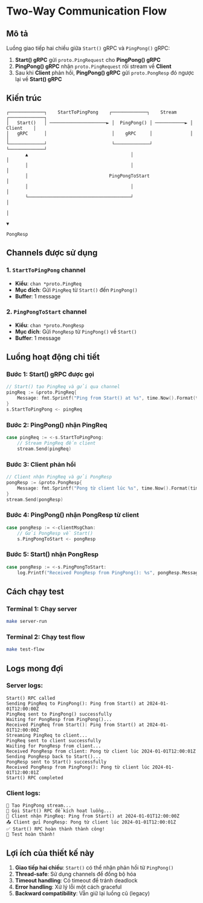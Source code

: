 # Two-Way Communication Flow

## Mô tả
Luồng giao tiếp hai chiều giữa `Start()` gRPC và `PingPong()` gRPC:

1. **Start() gRPC** gửi `proto.PingRequest` cho **PingPong() gRPC**
2. **PingPong() gRPC** nhận `proto.PingRequest` rồi stream về **Client**
3. Sau khi **Client** phản hồi, **PingPong() gRPC** gửi `proto.PongResp` đó ngược lại về **Start() gRPC**

## Kiến trúc

```
┌─────────────┐    StartToPingPong    ┌─────────────┐    Stream    ┌─────────────┐
│   Start()   │ ─────────────────────► │  PingPong() │ ───────────► │   Client    │
│   gRPC      │                        │    gRPC     │              │             │
└─────────────┘                        └─────────────┘              └─────────────┘
       ▲                                      │                            │
       │                                      │                            │
       │                              PingPongToStart                      │
       │                                      │                            │
       └──────────────────────────────────────┘                            │
                                                                           │
                                                                           ▼
                                                                   PongResp
```

## Channels được sử dụng

### 1. `StartToPingPong` channel
- **Kiểu**: `chan *proto.PingReq`
- **Mục đích**: Gửi `PingReq` từ `Start()` đến `PingPong()`
- **Buffer**: 1 message

### 2. `PingPongToStart` channel  
- **Kiểu**: `chan *proto.PongResp`
- **Mục đích**: Gửi `PongResp` từ `PingPong()` về `Start()`
- **Buffer**: 1 message

## Luồng hoạt động chi tiết

### Bước 1: Start() gRPC được gọi
```go
// Start() tạo PingReq và gửi qua channel
pingReq := &proto.PingReq{
    Message: fmt.Sprintf("Ping from Start() at %s", time.Now().Format(time.RFC3339)),
}
s.StartToPingPong <- pingReq
```

### Bước 2: PingPong() nhận PingReq
```go
case pingReq := <-s.StartToPingPong:
    // Stream PingReq đến client
    stream.Send(pingReq)
```

### Bước 3: Client phản hồi
```go
// Client nhận PingReq và gửi PongResp
pongResp := &proto.PongResp{
    Message: fmt.Sprintf("Pong từ client lúc %s", time.Now().Format(time.RFC3339)),
}
stream.Send(pongResp)
```

### Bước 4: PingPong() nhận PongResp từ client
```go
case pongResp := <-clientMsgChan:
    // Gửi PongResp về Start()
    s.PingPongToStart <- pongResp
```

### Bước 5: Start() nhận PongResp
```go
case pongResp := <-s.PingPongToStart:
    log.Printf("Received PongResp from PingPong(): %s", pongResp.Message)
```

## Cách chạy test

### Terminal 1: Chạy server
```bash
make server-run
```

### Terminal 2: Chạy test flow
```bash
make test-flow
```

## Logs mong đợi

### Server logs:
```
Start() RPC called
Sending PingReq to PingPong(): Ping from Start() at 2024-01-01T12:00:00Z
PingReq sent to PingPong() successfully
Waiting for PongResp from PingPong()...
Received PingReq from Start(): Ping from Start() at 2024-01-01T12:00:00Z
Streaming PingReq to client...
PingReq sent to client successfully
Waiting for PongResp from client...
Received PongResp from client: Pong từ client lúc 2024-01-01T12:00:01Z
Sending PongResp back to Start()...
PongResp sent to Start() successfully
Received PongResp from PingPong(): Pong từ client lúc 2024-01-01T12:00:01Z
Start() RPC completed
```

### Client logs:
```
📡 Tạo PingPong stream...
🚀 Gọi Start() RPC để kích hoạt luồng...
📨 Client nhận PingReq: Ping from Start() at 2024-01-01T12:00:00Z
📤 Client gửi PongResp: Pong từ client lúc 2024-01-01T12:00:01Z
✅ Start() RPC hoàn thành thành công!
🎉 Test hoàn thành!
```

## Lợi ích của thiết kế này

1. **Giao tiếp hai chiều**: `Start()` có thể nhận phản hồi từ `PingPong()`
2. **Thread-safe**: Sử dụng channels để đồng bộ hóa
3. **Timeout handling**: Có timeout để tránh deadlock
4. **Error handling**: Xử lý lỗi một cách graceful
5. **Backward compatibility**: Vẫn giữ lại luồng cũ (legacy) 